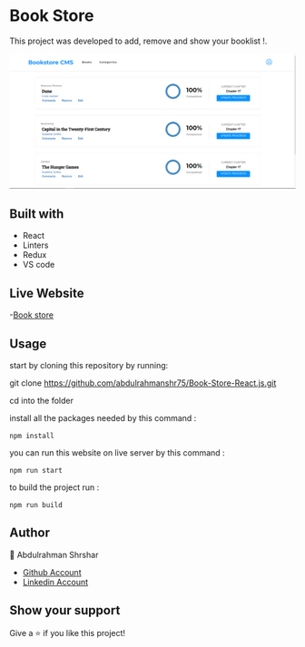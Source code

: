 # Book Store

This project was developed to add, remove and show your booklist !.

![screenshot](images/screenshot.png)

## Built with

- React
- Linters
- Redux
- VS code

## Live Website

-[Book store](https://bookstore1223.herokuapp.com/)

## Usage

start by cloning this repository by running:

git clone https://github.com/abdulrahmanshr75/Book-Store-React.js.git

cd into the folder

install all the packages needed by this command :

```
npm install
```

you can run this website on live server by this command :

```
npm run start
```

to build the project run :

```
npm run build
```

## Author

👤 Abdulrahman Shrshar

- [Github Account](https://github.com/abdulrahmanshr75)
- [Linkedin Account](https://www.linkedin.com/in/abdulrahman-shrshar-721144161/)

## Show your support

Give a ⭐️ if you like this project!
